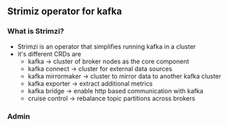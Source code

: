 ## Strimiz operator for kafka

### What is Strimzi?

- Strimzi is an operator that simplifies running kafka in a cluster
- it's different CRDs are
  - kafka -> cluster of broker nodes as the core component
  - kafka connect -> cluster for external data sources
  - kafka mirrormaker -> cluster to mirror data to another kafka cluster
  - kafka exporter -> extract additional metrics
  - kafka bridge -> enable http based communication with kafka
  - cruise control -> rebalance topic partitions across brokers

### Admin
